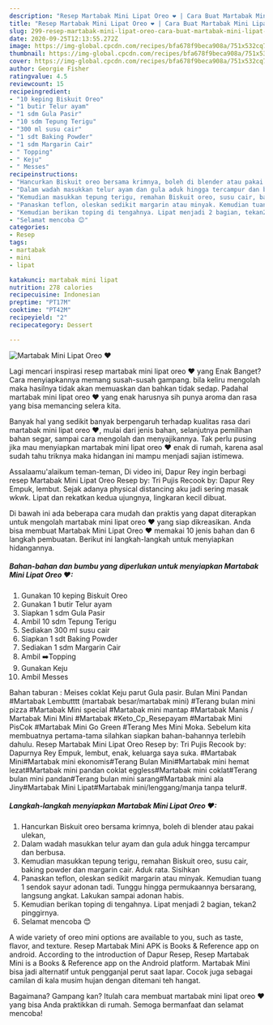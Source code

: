 ```yaml
---
description: "Resep Martabak Mini Lipat Oreo ❤ | Cara Buat Martabak Mini Lipat Oreo ❤ Yang Sempurna"
title: "Resep Martabak Mini Lipat Oreo ❤ | Cara Buat Martabak Mini Lipat Oreo ❤ Yang Sempurna"
slug: 299-resep-martabak-mini-lipat-oreo-cara-buat-martabak-mini-lipat-oreo-yang-sempurna
date: 2020-09-25T12:13:55.272Z
image: https://img-global.cpcdn.com/recipes/bfa678f9beca908a/751x532cq70/martabak-mini-lipat-oreo-❤-foto-resep-utama.jpg
thumbnail: https://img-global.cpcdn.com/recipes/bfa678f9beca908a/751x532cq70/martabak-mini-lipat-oreo-❤-foto-resep-utama.jpg
cover: https://img-global.cpcdn.com/recipes/bfa678f9beca908a/751x532cq70/martabak-mini-lipat-oreo-❤-foto-resep-utama.jpg
author: Georgie Fisher
ratingvalue: 4.5
reviewcount: 15
recipeingredient:
- "10 keping Biskuit Oreo"
- "1 butir Telur ayam"
- "1 sdm Gula Pasir"
- "10 sdm Tepung Terigu"
- "300 ml susu cair"
- "1 sdt Baking Powder"
- "1 sdm Margarin Cair"
- " Topping"
- " Keju"
- " Messes"
recipeinstructions:
- "Hancurkan Biskuit oreo bersama krimnya, boleh di blender atau pakai ulekan,"
- "Dalam wadah masukkan telur ayam dan gula aduk hingga tercampur dan berbusa."
- "Kemudian masukkan tepung terigu, remahan Biskuit oreo, susu cair, baking powder dan margarin cair. Aduk rata. Sisihkan"
- "Panaskan teflon, oleskan sedikit margarin atau minyak. Kemudian tuang 1 sendok sayur adonan tadi. Tunggu hingga permukaannya bersarang, langsung angkat. Lakukan sampai adonan habis."
- "Kemudian berikan toping di tengahnya. Lipat menjadi 2 bagian, tekan2 pinggirnya."
- "Selamat mencoba 😊"
categories:
- Resep
tags:
- martabak
- mini
- lipat

katakunci: martabak mini lipat 
nutrition: 278 calories
recipecuisine: Indonesian
preptime: "PT17M"
cooktime: "PT42M"
recipeyield: "2"
recipecategory: Dessert

---
```



![Martabak Mini Lipat Oreo ❤](https://img-global.cpcdn.com/recipes/bfa678f9beca908a/751x532cq70/martabak-mini-lipat-oreo-❤-foto-resep-utama.jpg)

Lagi mencari inspirasi resep martabak mini lipat oreo ❤ yang Enak Banget? Cara menyiapkannya memang susah-susah gampang. bila keliru mengolah maka hasilnya tidak akan memuaskan dan bahkan tidak sedap. Padahal martabak mini lipat oreo ❤ yang enak harusnya sih punya aroma dan rasa yang bisa memancing selera kita.

Banyak hal yang sedikit banyak berpengaruh terhadap kualitas rasa dari martabak mini lipat oreo ❤, mulai dari jenis bahan, selanjutnya pemilihan bahan segar, sampai cara mengolah dan menyajikannya. Tak perlu pusing jika mau menyiapkan martabak mini lipat oreo ❤ enak di rumah, karena asal sudah tahu triknya maka hidangan ini mampu menjadi sajian istimewa.

Assalaamu&#39;alaikum teman-teman, Di video ini, Dapur Rey ingin berbagi resep Martabak Mini Lipat Oreo Resep by: Tri Pujis Recook by: Dapur Rey Empuk, lembut. Sejak adanya physical distancing aku jadi sering masak wkwk. Lipat dan rekatkan kedua ujungnya, lingkaran kecil dibuat.


Di bawah ini ada beberapa cara mudah dan praktis yang dapat diterapkan untuk mengolah martabak mini lipat oreo ❤ yang siap dikreasikan. Anda bisa membuat Martabak Mini Lipat Oreo ❤ memakai 10 jenis bahan dan 6 langkah pembuatan. Berikut ini langkah-langkah untuk menyiapkan hidangannya.

<!--inarticleads1-->

##### Bahan-bahan dan bumbu yang diperlukan untuk menyiapkan Martabak Mini Lipat Oreo ❤:

1. Gunakan 10 keping Biskuit Oreo
1. Gunakan 1 butir Telur ayam
1. Siapkan 1 sdm Gula Pasir
1. Ambil 10 sdm Tepung Terigu
1. Sediakan 300 ml susu cair
1. Siapkan 1 sdt Baking Powder
1. Sediakan 1 sdm Margarin Cair
1. Ambil  ➡️Topping
1. Gunakan  Keju
1. Ambil  Messes


Bahan taburan : Meises coklat Keju parut Gula pasir. Bulan Mini Pandan #Martabak Lembutttt (martabak besar/martabak mini) #Terang bulan mini pizza #Martabak Mini special #Martabak mini mantap #Martabak Manis / Martabak Mini Mini #Martabak #Keto_Cp_Resepayam #Martabak Mini PisCok #Martabak Mini Go Green #Terang Mes Mini Moka. Sebelum kita membuatnya pertama-tama silahkan siapkan bahan-bahannya terlebih dahulu. Resep Martabak Mini Lipat Oreo Resep by: Tri Pujis Recook by: Dapurnya Rey Empuk, lembut, enak, keluarga saya suka. #Martabak Mini#Martabak mini ekonomis#Terang Bulan Mini#Martabak mini hemat lezat#Martabak mini pandan coklat eggless#Martabak mini coklat#Terang bulan mini pandan#Terang bulan mini sarang#Martabak mini ala Jiny#Martabak Mini Lipat#Martabak mini/lenggang/manja tanpa telur#. 

<!--inarticleads2-->

##### Langkah-langkah menyiapkan Martabak Mini Lipat Oreo ❤:

1. Hancurkan Biskuit oreo bersama krimnya, boleh di blender atau pakai ulekan,
1. Dalam wadah masukkan telur ayam dan gula aduk hingga tercampur dan berbusa.
1. Kemudian masukkan tepung terigu, remahan Biskuit oreo, susu cair, baking powder dan margarin cair. Aduk rata. Sisihkan
1. Panaskan teflon, oleskan sedikit margarin atau minyak. Kemudian tuang 1 sendok sayur adonan tadi. Tunggu hingga permukaannya bersarang, langsung angkat. Lakukan sampai adonan habis.
1. Kemudian berikan toping di tengahnya. Lipat menjadi 2 bagian, tekan2 pinggirnya.
1. Selamat mencoba 😊


A wide variety of oreo mini options are available to you, such as taste, flavor, and texture. Resep Martabak Mini APK is Books &amp; Reference app on android. According to the introduction of Dapur Resep, Resep Martabak Mini is a Books &amp; Reference app on the Android platform. Martabak Mini bisa jadi alternatif untuk pengganjal perut saat lapar. Cocok juga sebagai camilan di kala musim hujan dengan ditemani teh hangat. 

Bagaimana? Gampang kan? Itulah cara membuat martabak mini lipat oreo ❤ yang bisa Anda praktikkan di rumah. Semoga bermanfaat dan selamat mencoba!
